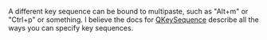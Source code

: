 A different key sequence can be bound to multipaste, such as "Alt+m" or "Ctrl+p" or something. I believe the docs for [QKeySequence](https://doc.qt.io/qt-6/qkeysequence.html) describe all the ways you can specify key sequences.
